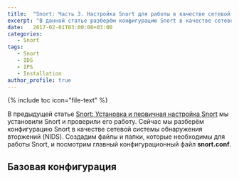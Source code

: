 ```yaml
---
title:  "Snort: Часть 3. Настройка Snort для работы в качестве сетевой системы обнаружения вторжений (NIDS)"
excerpt: "В данной статье разберём конфигурацию Snort в качестве сетевой системы обнаружения вторжений (NIDS). Создадим файлы и папки, которые необходимы для работы Snort, и посмотрим главный конфигурационный файл **snort.conf**."
date:   2017-02-01T03:00:00+03:00
categories:
   - Snort
tags:
   - Snort
   - IDS
   - IPS
   - Installation
author_profile: true
---
```


{% include toc icon="file-text" %}


В предыдущей статье [Snort: Установка и первичная настройка Snort]() мы установили Snort и проверили его работу. Сейчас мы разберём конфигурацию Snort в качестве сетевой системы обнаружения вторжений (NIDS). Создадим файлы и папки, которые необходимы для работы Snort, и посмотрим главный конфигурационный файл **snort.conf**.



## Базовая конфигурация
